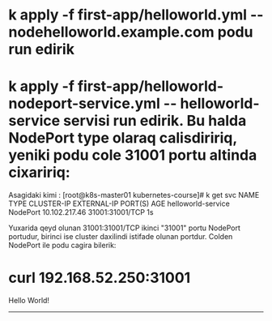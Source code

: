 # k apply -f first-app/helloworld.yml  --  nodehelloworld.example.com podu run edirik
# k apply -f first-app/helloworld-nodeport-service.yml  --  helloworld-service servisi run edirik. Bu halda NodePort type olaraq calisdiririq, yeniki podu cole 31001 portu altinda cixaririq:
Asagidaki kimi :
[root@k8s-master01 kubernetes-course]# k get svc
NAME                 TYPE        CLUSTER-IP      EXTERNAL-IP   PORT(S)           AGE
helloworld-service   NodePort    10.102.217.46   <none>        31001:31001/TCP   1s

Yuxarida qeyd olunan 31001:31001/TCP ikinci "31001" portu NodePort portudur, birinci ise cluster daxilindi istifade olunan portdur. Colden NodePort ile podu cagira bilerik:
# curl  192.168.52.250:31001
Hello World!

---